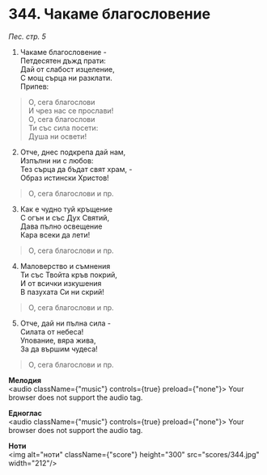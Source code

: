 # 344. Чакаме благословение  

*Пес. стр. 5*  

1. Чакаме благословение -  
Петдесятен дъжд прати:  
Дай от слабост изцеление,  
С мощ сърца ни разклати.  
Припев:  

> О, сега благослови  
> И чрез нас се прослави!  
> О, сега благослови  
> Ти със сила посети:  
> Душа ни освети!  

2. Отче, днес подкрепа дай нам,  
Изпълни ни с любов:  
Тез сърца да бъдат свят храм, -  
Образ истински Христов!  

> О, сега благослови и пр.  

3. Как е чудно туй кръщение  
С огън и със Дух Святий,  
Дава пълно освещение  
Кара всеки да лети!  

> О, сега благослови и пр.  

4. Маловерство и съмнения  
Ти със Твойта кръв покрий,  
И от всички изкушения  
В пазухата Си ни скрий!  

> О, сега благослови и пр.  

5. Отче, дай ни пълна сила -  
Силата от небеса!  
Упование, вяра жива,  
За да вършим чудеса!  

> О, сега благослови и пр.  

__Мелодия__  
<audio className={"music"} controls={true} preload={"none"}><source src="mp3/344.mp3" type="audio/mpeg"/>
Your browser does not support the audio tag.
</audio>  

__Едноглас__  
<audio className={"music"} controls={true} preload={"none"}><source src="transp/344.mp3" type="audio/mpeg"/>
Your browser does not support the audio tag.
</audio>  

__Ноти__  
<img alt="ноти" className={"score"} height="300" src="scores/344.jpg" width="212"/>
